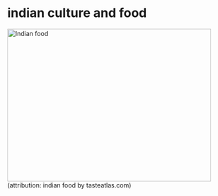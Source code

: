 <h1>indian culture and food</h1>

<img src="https://cdn.tasteatlas.com//images/toplistarticles/d0e6a0a79d5f4197a51f4ca065393ffe.jpg?mw=1300" alt="Indian food" width="460" height="345">
(attribution: indian food by tasteatlas.com)
